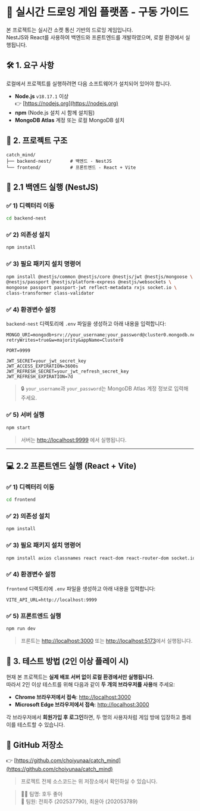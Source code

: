 # 🎨 실시간 드로잉 게임 플랫폼 - 구동 가이드

본 프로젝트는 실시간 소켓 통신 기반의 드로잉 게임입니다.  
NestJS와 React를 사용하여 백엔드와 프론트엔드를 개발하였으며, 로컬 환경에서 실행됩니다.



## 🛠️ 1. 요구 사항

로컬에서 프로젝트를 실행하려면 다음 소프트웨어가 설치되어 있어야 합니다.

- **Node.js** `v18.17.1` 이상  
  👉 [https://nodejs.org](https://nodejs.org)  
- **npm** (Node.js 설치 시 함께 설치됨)
- **MongoDB Atlas** 계정 또는 로컬 MongoDB 설치



## 📁 2. 프로젝트 구조

```
catch_mind/
├── backend-nest/       # 백엔드 - NestJS
└── frontend/           # 프론트엔드 - React + Vite
```


## 🔧 2.1 백엔드 실행 (NestJS)

### ✅ 1) 디렉터리 이동

```bash
cd backend-nest
```

### ✅ 2) 의존성 설치

```bash
npm install
```

### ✅ 3) 필요 패키지 설치 명령어

```bash
npm install @nestjs/common @nestjs/core @nestjs/jwt @nestjs/mongoose \
@nestjs/passport @nestjs/platform-express @nestjs/websockets \
mongoose passport passport-jwt reflect-metadata rxjs socket.io \
class-transformer class-validator
```

### ✅ 4) 환경변수 설정

`backend-nest` 디렉토리에 `.env` 파일을 생성하고 아래 내용을 입력합니다:

```
MONGO_URI=mongodb+srv://your_username:your_password@cluster0.mongodb.net/catchmind?retryWrites=true&w=majority&appName=Cluster0

PORT=9999

JWT_SECRET=your_jwt_secret_key
JWT_ACCESS_EXPIRATION=3600s
JWT_REFRESH_SECRET=your_jwt_refresh_secret_key
JWT_REFRESH_EXPIRATION=7d
```

> 🔒 `your_username`과 `your_password`는 MongoDB Atlas 계정 정보로 입력해 주세요.


### ✅ 5) 서버 실행

```bash
npm start
```

> 서버는 [http://localhost:9999](http://localhost:9999) 에서 실행됩니다.

---

## 💻 2.2 프론트엔드 실행 (React + Vite)

### ✅ 1) 디렉터리 이동

```bash
cd frontend
```

### ✅ 2) 의존성 설치

```bash
npm install
```

### ✅ 3) 필요 패키지 설치 명령어

```bash
npm install axios classnames react react-dom react-router-dom socket.io-client
```

### ✅ 4) 환경변수 설정

`frontend` 디렉토리에 `.env` 파일을 생성하고 아래 내용을 입력합니다:

```
VITE_API_URL=http://localhost:9999
```

### ✅ 5) 프론트엔드 실행

```bash
npm run dev
```

> 프론트는 [http://localhost:3000](http://localhost:3000) 또는 [http://localhost:5173](http://localhost:5173)에서 실행됩니다.



## 🧪 3. 테스트 방법 (2인 이상 플레이 시)

현재 본 프로젝트는 **실제 배포 서버 없이 로컬 환경에서만 실행됩니다.**  
따라서 2인 이상 테스트를 위해 다음과 같이 **두 개의 브라우저를 사용**해 주세요:

- **Chrome 브라우저에서 접속**: [http://localhost:3000](http://localhost:3000)
- **Microsoft Edge 브라우저에서 접속**: [http://localhost:3000](http://localhost:3000)

각 브라우저에서 **회원가입 후 로그인**하면, 두 명의 사용자처럼 게임 방에 입장하고 플레이를 테스트할 수 있습니다.



## 📂 GitHub 저장소

👉 [https://github.com/choiyunaa/catch_mind](https://github.com/choiyunaa/catch_mind)

> 프로젝트 전체 소스코드는 위 저장소에서 확인하실 수 있습니다.

> 👩‍💻 팀명: 호두 좋아  
> 👤 팀원: 전희주 (202537790), 최윤아 (202053789)
